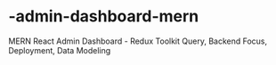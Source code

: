 # -admin-dashboard-mern
MERN React Admin Dashboard - Redux Toolkit Query, Backend Focus, Deployment, Data Modeling
